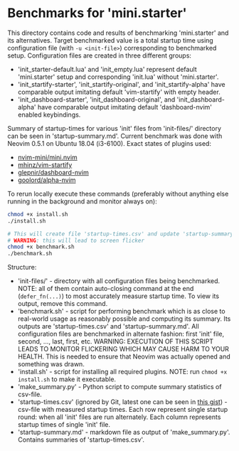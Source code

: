 # Benchmarks for 'mini.starter'

This directory contains code and results of benchmarking 'mini.starter' and its alternatives. Target benchmarked value is a total startup time using configuration file (with `-u <init-file>`) corresponding to benchmarked setup. Configuration files are created in three different groups:

- 'init_starter-default.lua' and 'init_empty.lua' represent default 'mini.starter' setup and corresponding 'init.lua' without 'mini.starter'.
- 'init_startify-starter', 'init_startify-original', and 'init_startify-alpha' have comparable output imitating default 'vim-startify' with empty header.
- 'init_dashboard-starter', 'init_dashboard-original', and 'init_dashboard-alpha' have comparable output imitating default 'dashboard-nvim' enabled keybindings.

Summary of startup-times for various 'init' files from 'init-files/' directory can be seen in 'startup-summary.md'. Current benchmark was done with Neovim 0.5.1 on Ubuntu 18.04 (i3-6100). Exact states of plugins used:

- [nvim-mini/mini.nvim](https://github.com/nvim-mini/mini.nvim/tree/cfa108eeaead1abd8854a1f1cfb02e72482641ce)
- [mhinz/vim-startify](https://github.com/mhinz/vim-startify/tree/81e36c352a8deea54df5ec1e2f4348685569bed2)
- [glepnir/dashboard-nvim](https://github.com/glepnir/dashboard-nvim/tree/ba98ab86487b8eda3b0934b5423759944b5f7ebd)
- [goolord/alpha-nvim](https://github.com/goolord/alpha-nvim/tree/7a49086bf9197f573b396d4ac46262c02dfb9aec)

To rerun locally execute these commands (preferably without anything else running in the background and monitor always on):

```bash
chmod +x install.sh
./install.sh

# This will create file 'startup-times.csv' and update 'startup-summary.md'
# WARNING: this will lead to screen flicker
chmod +x benchmark.sh
./benchmark.sh
```

Structure:

- 'init-files/' - directory with all configuration files being benchmarked. NOTE: all of them contain auto-closing command at the end (`defer_fn(...)`) to most accurately measure startup time. To view its output, remove this command.
- 'benchmark.sh' - script for performing benchmark which is as close to real-world usage as reasonably possible and computing its summary. Its outputs are 'startup-times.csv' and 'startup-summary.md'. All configuration files are benchmarked in alternate fashion: first 'init' file, second, ..., last, first, etc. WARNING: EXECUTION OF THIS SCRIPT LEADS TO MONITOR FLICKERING WHICH MAY CAUSE HARM TO YOUR HEALTH. This is needed to ensure that Neovim was actually opened and something was drawn.
- 'install.sh' - script for installing all required plugins. NOTE: run `chmod +x install.sh` to make it executable.
- 'make_summary.py' - Python script to compute summary statistics of csv-file.
- 'startup-times.csv' (ignored by Git, latest one can be seen in [this gist](https://gist.github.com/echasnovski/85c334396df6fd0cea7bb42246efb97b)) - csv-file with measured startup times. Each row represent single startup round: when all 'init' files are run alternately. Each column represents startup times of single 'init' file.
- 'startup-summary.md' - markdown file as output of 'make_summary.py'. Contains summaries of 'startup-times.csv'.

